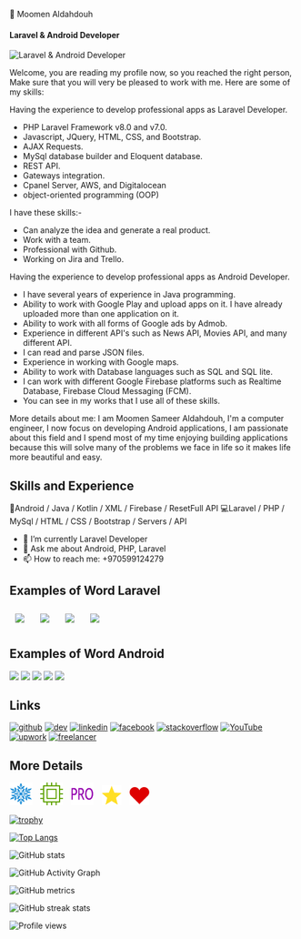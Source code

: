 👋 Moomen Aldahdouh
#### Laravel & Android Developer 
![Laravel & Android Developer ](https://i.ibb.co/m9cDLnV/Untitled.png)

Welcome, you are reading my profile now, so you reached the right person, Make sure that you will very be pleased to work with me. Here are some of my skills:

Having the experience to develop professional apps as Laravel Developer.
- PHP Laravel Framework v8.0 and v7.0.
- Javascript, JQuery, HTML, CSS, and Bootstrap.
- AJAX Requests.
- MySql database builder and Eloquent database.
- REST API.
- Gateways integration.
- Cpanel Server, AWS, and Digitalocean
- object-oriented programming (OOP)

I have these skills:-
- Can analyze the idea and generate a real product.
- Work with a team.
- Professional with Github.
- Working on Jira and Trello.

Having the experience to develop professional apps as Android Developer.
- I have several years of experience in Java programming.
- Ability to work with Google Play and upload apps on it. I have already uploaded more than one application on it.
- Ability to work with all forms of Google ads by Admob.
- Experience in different API's such as News API, Movies API, and many different API.
- I can read and parse JSON files.
- Experience in working with Google maps.
- Ability to work with Database languages such as SQL and SQL lite.
- I can work with different Google Firebase platforms such as Realtime Database, Firebase Cloud Messaging (FCM).
- You can see in my works that I use all of these skills.

More details about me: I am Moomen Sameer Aldahdouh, I'm a computer engineer, I now focus on developing Android applications, I am passionate about this field and I spend most of my time enjoying building applications because this will solve many of the problems we face in life so it makes life more beautiful and easy.

## Skills and Experience
📱Android / Java / Kotlin / XML / Firebase / ResetFull API
💻Laravel / PHP / MySql / HTML / CSS / Bootstrap / Servers / API
 
- 🌱 I’m currently Laravel Developer
- 💬 Ask me about Android, PHP, Laravel
- 📫 How to reach me: +970599124279 

## Examples of Word Laravel

<img src="https://i.ibb.co/nm4VVT6/ezgif-com-gif-maker-1.gif" width="250" style="margin: 10px !important;">&nbsp;  <img style="margin: 10px !important;" src="https://i.ibb.co/qMzfbWd/ezgif-com-gif-maker-2.gif" width="250">&nbsp;  <img style="margin: 10px !important;" src="https://i.ibb.co/jV1KMhJ/ezgif-com-gif-maker-3.gif" width="250">&nbsp;  <img style="margin: 10px !important;" src="https://i.ibb.co/yYXc59n/ezgif-com-gif-maker.gif" width="250">

## Examples of Word Android

<img src="https://i.ibb.co/mhPGkzB/0-GIF.gif" width="250"></img> <img src="https://i.ibb.co/nBkB4x4/0-GIF.gif" width="250"></img> <img src="https://i.ibb.co/SN3mgZC/0GIF.gif" width="250"></img> <img src="https://i.ibb.co/3h1KXCT/0gif.gif" width="250"></img> <img src="https://i.ibb.co/jTpvFCH/image.gif" width="250"></img>

## Links
[<img src='https://cdn.jsdelivr.net/npm/simple-icons@3.0.1/icons/github.svg' alt='github' height='40'>](https://github.com/moomenaldahdouh)  [<img src='https://cdn.jsdelivr.net/npm/simple-icons@3.0.1/icons/dev-dot-to.svg' alt='dev' height='40'>](https://dev.to/moomenaldahdouh)  [<img src='https://cdn.jsdelivr.net/npm/simple-icons@3.0.1/icons/linkedin.svg' alt='linkedin' height='40'>](https://www.linkedin.com/in/https://www.linkedin.com/in/moomen-s-aldahdouh-a79850110//)  [<img src='https://cdn.jsdelivr.net/npm/simple-icons@3.0.1/icons/facebook.svg' alt='facebook' height='40'>](https://www.facebook.com/https://www.facebook.com/profile.php?id=100007428103471)  [<img src='https://cdn.jsdelivr.net/npm/simple-icons@3.0.1/icons/stackoverflow.svg' alt='stackoverflow' height='40'>](https://stackoverflow.com/users/https://stackoverflow.com/users/17062636/moomen-s-aldahdouh)  [<img src='https://cdn.jsdelivr.net/npm/simple-icons@3.0.1/icons/youtube.svg' alt='YouTube' height='40'>](https://www.youtube.com/channel/https://www.youtube.com/channel/UCHtRmRKz38NHHsBNMT0ANXg)  [<img src='https://cdn.jsdelivr.net/npm/simple-icons@3.0.1/icons/upwork.svg' alt='upwork' height='40'>](https://www.upwork.com/freelancers/~01fa631285dba23f12?s=996364627857502209)  [<img src='https://cdn.jsdelivr.net/npm/simple-icons@3.0.1/icons/freelancer.svg' alt='freelancer' height='40'>](https://www.freelancer.com/u/Moom1998)  

## More Details
<a href='https://archiveprogram.github.com/'><img src='https://raw.githubusercontent.com/acervenky/animated-github-badges/master/assets/acbadge.gif' width='40' height='40'></a> <a href='https://docs.github.com/en/developers'><img src='https://raw.githubusercontent.com/acervenky/animated-github-badges/master/assets/devbadge.gif' width='40' height='40'></a> <a href='https://github.com/pricing'><img src='https://raw.githubusercontent.com/acervenky/animated-github-badges/master/assets/pro.gif' width='40' height='40'></a> <a href='https://stars.github.com/'><img src='https://raw.githubusercontent.com/acervenky/animated-github-badges/master/assets/starbadge.gif' width='35' height='35'></a> <a href='https://docs.github.com/en/github/supporting-the-open-source-community-with-github-sponsors'><img src='https://raw.githubusercontent.com/acervenky/animated-github-badges/master/assets/sponsorbadge.gif' width='35' height='35'></a> 


[![trophy](https://github-profile-trophy.vercel.app/?username=moomenaldahdouh)](https://github.com/ryo-ma/github-profile-trophy)

[![Top Langs](https://github-readme-stats.vercel.app/api/top-langs/?username=moomenaldahdouh)](https://github.com/anuraghazra/github-readme-stats)

![GitHub stats](https://github-readme-stats.vercel.app/api?username=moomenaldahdouh&show_icons=true&count_private=true)  

![GitHub Activity Graph](https://activity-graph.herokuapp.com/graph?username=moomenaldahdouh)  

![GitHub metrics](https://metrics.lecoq.io/moomenaldahdouh)  

![GitHub streak stats](https://github-readme-streak-stats.herokuapp.com/?user=moomenaldahdouh)  

![Profile views](https://gpvc.arturio.dev/moomenaldahdouh)  

